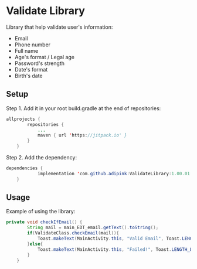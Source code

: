 # Validate Library
Library that help validate user's information:
- Email
- Phone number
- Full name
- Age's format / Legal age
- Password's strength
- Date's format
- Birth's date

## Setup
Step 1. Add it in your root build.gradle at the end of repositories:
```java
allprojects {
		repositories {
			...
			maven { url 'https://jitpack.io' }
		}
	}
```


Step 2. Add the dependency:
```java
dependencies {
	        implementation 'com.github.adipink:ValidateLibrary:1.00.01'
	}
```


## Usage
Example of using the library:
```java
private void checkIfEmail() {
        String mail = main_EDT_email.getText().toString();
        if(ValidateClass.checkEmail(mail)){
            Toast.makeText(MainActivity.this, "Valid Email", Toast.LENGTH_LONG).show();
        }else{
            Toast.makeText(MainActivity.this, "Failed!", Toast.LENGTH_LONG).show();
        }
    }
```



